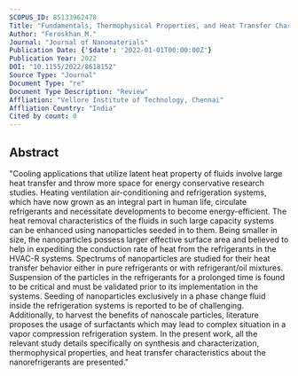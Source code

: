 ```yaml
---
SCOPUS_ID: 85133962478
Title: "Fundamentals, Thermophysical Properties, and Heat Transfer Characteristics of Nanorefrigerants: A Review"
Author: "Feroskhan M."
Journal: "Journal of Nanomaterials"
Publication Date: {'$date': '2022-01-01T00:00:00Z'}
Publication Year: 2022
DOI: "10.1155/2022/8618152"
Source Type: "Journal"
Document Type: "re"
Document Type Description: "Review"
Affliation: "Vellore Institute of Technology, Chennai"
Affliation Country: "India"
Cited by count: 0
---
```


## Abstract
"Cooling applications that utilize latent heat property of fluids involve large heat transfer and throw more space for energy conservative research studies. Heating ventilation air-conditioning and refrigeration systems, which have now grown as an integral part in human life, circulate refrigerants and necessitate developments to become energy-efficient. The heat removal characteristics of the fluids in such large capacity systems can be enhanced using nanoparticles seeded in to them. Being smaller in size, the nanoparticles possess larger effective surface area and believed to help in expediting the conduction rate of heat from the refrigerants in the HVAC-R systems. Spectrums of nanoparticles are studied for their heat transfer behavior either in pure refrigerants or with refrigerant/oil mixtures. Suspension of the particles in the refrigerants for a prolonged time is found to be critical and must be validated prior to its implementation in the systems. Seeding of nanoparticles exclusively in a phase change fluid inside the refrigeration systems is reported to be of challenging. Additionally, to harvest the benefits of nanoscale particles, literature proposes the usage of surfactants which may lead to complex situation in a vapor compression refrigeration system. In the present work, all the relevant study details specifically on synthesis and characterization, thermophysical properties, and heat transfer characteristics about the nanorefrigerants are presented."
